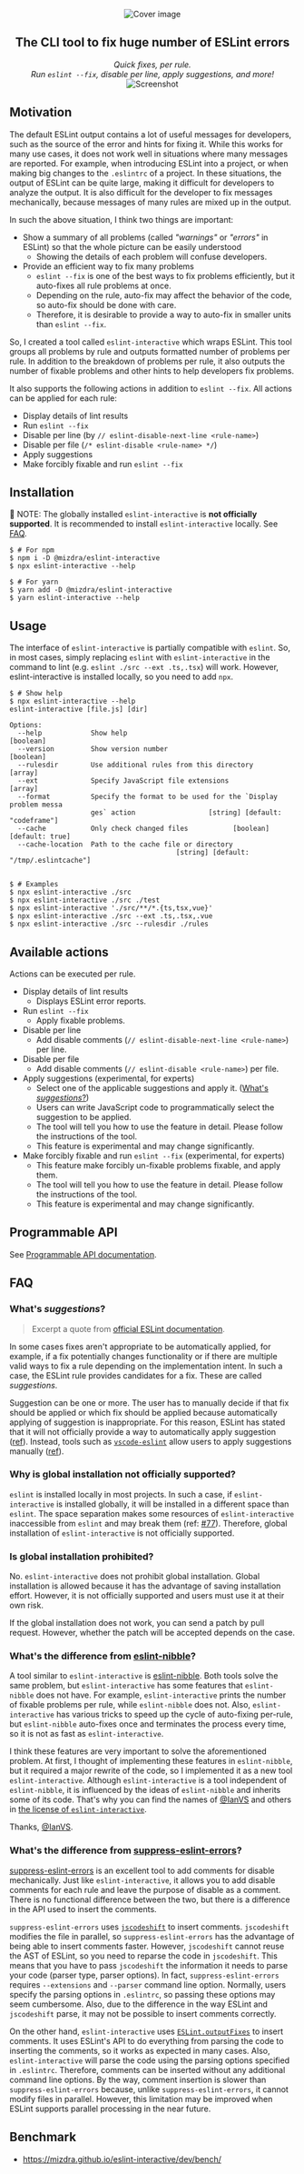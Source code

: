 <p align="center">
  <img alt="Cover image" src="./docs/cover.svg" />
</p>

<h2 align="center">The CLI tool to fix huge number of ESLint errors</h2>

<p align="center">
  <em>Quick fixes, per rule.</em>
  <br />
  <em>
    Run <code>eslint --fix</code>,  disable per line, apply suggestions, and more!
  </em>
  <img alt="Screenshot" src="./docs/screenshot.png" />
</p>

## Motivation

The default ESLint output contains a lot of useful messages for developers, such as the source of the error and hints for fixing it. While this works for many use cases, it does not work well in situations where many messages are reported. For example, when introducing ESLint into a project, or when making big changes to the `.eslintrc` of a project. In these situations, the output of ESLint can be quite large, making it difficult for developers to analyze the output. It is also difficult for the developer to fix messages mechanically, because messages of many rules are mixed up in the output.

In such the above situation, I think two things are important:

- Show a summary of all problems (called _"warnings"_ or _"errors"_ in ESLint) so that the whole picture can be easily understood
  - Showing the details of each problem will confuse developers.
- Provide an efficient way to fix many problems
  - `eslint --fix` is one of the best ways to fix problems efficiently, but it auto-fixes all rule problems at once.
  - Depending on the rule, auto-fix may affect the behavior of the code, so auto-fix should be done with care.
  - Therefore, it is desirable to provide a way to auto-fix in smaller units than `eslint --fix`.

So, I created a tool called `eslint-interactive` which wraps ESLint. This tool groups all problems by rule and outputs formatted number of problems per rule. In addition to the breakdown of problems per rule, it also outputs the number of fixable problems and other hints to help developers fix problems.

It also supports the following actions in addition to `eslint --fix`. All actions can be applied for each rule:

- Display details of lint results
- Run `eslint --fix`
- Disable per line (by `// eslint-disable-next-line <rule-name>`)
- Disable per file (`/* eslint-disable <rule-name> */`)
- Apply suggestions
- Make forcibly fixable and run `eslint --fix`

## Installation

:memo: NOTE: The globally installed `eslint-interactive` is **not officially supported**. It is recommended to install `eslint-interactive` locally. See [FAQ](#why-is-global-installation-not-officially-supported).

```console
$ # For npm
$ npm i -D @mizdra/eslint-interactive
$ npx eslint-interactive --help

$ # For yarn
$ yarn add -D @mizdra/eslint-interactive
$ yarn eslint-interactive --help
```

## Usage

The interface of `eslint-interactive` is partially compatible with `eslint`. So, in most cases, simply replacing `eslint` with `eslint-interactive` in the command to lint (e.g. `eslint ./src --ext .ts,.tsx`) will work. However, eslint-interactive is installed locally, so you need to add `npx`.

```console
$ # Show help
$ npx eslint-interactive --help
eslint-interactive [file.js] [dir]

Options:
  --help            Show help                                          [boolean]
  --version         Show version number                                [boolean]
  --rulesdir        Use additional rules from this directory             [array]
  --ext             Specify JavaScript file extensions                   [array]
  --format          Specify the format to be used for the `Display problem messa
                    ges` action                  [string] [default: "codeframe"]
  --cache           Only check changed files           [boolean] [default: true]
  --cache-location  Path to the cache file or directory
                                         [string] [default: "/tmp/.eslintcache"]


$ # Examples
$ npx eslint-interactive ./src
$ npx eslint-interactive ./src ./test
$ npx eslint-interactive './src/**/*.{ts,tsx,vue}'
$ npx eslint-interactive ./src --ext .ts,.tsx,.vue
$ npx eslint-interactive ./src --rulesdir ./rules
```

## Available actions

Actions can be executed per rule.

- Display details of lint results
  - Displays ESLint error reports.
- Run `eslint --fix`
  - Apply fixable problems.
- Disable per line
  - Add disable comments (`// eslint-disable-next-line <rule-name>`) per line.
- Disable per file
  - Add disable comments (`// eslint-disable <rule-name>`) per file.
- Apply suggestions (experimental, for experts)
  - Select one of the applicable suggestions and apply it. ([What's _suggestions_?](#whats-suggestions))
  - Users can write JavaScript code to programmatically select the suggestion to be applied.
  - The tool will tell you how to use the feature in detail. Please follow the instructions of the tool.
  - This feature is experimental and may change significantly.
- Make forcibly fixable and run `eslint --fix` (experimental, for experts)
  - This feature make forcibly un-fixable problems fixable, and apply them.
  - The tool will tell you how to use the feature in detail. Please follow the instructions of the tool.
  - This feature is experimental and may change significantly.

## Programmable API

See [Programmable API documentation](./docs/programmable-api.md).

## FAQ

### What's _suggestions_?

> Excerpt a quote from [official ESLint documentation](https://eslint.org/docs/developer-guide/working-with-rules#providing-suggestions).

In some cases fixes aren't appropriate to be automatically applied, for example, if a fix potentially changes functionality or if there are multiple valid ways to fix a rule depending on the implementation intent. In such a case, the ESLint rule provides candidates for a fix. These are called _suggestions_.

Suggestion can be one or more. The user has to manually decide if that fix should be applied or which fix should be applied because automatically applying of suggestion is inappropriate. For this reason, ESLint has stated that it will not officially provide a way to automatically apply suggestion ([ref](https://github.com/eslint/rfcs/tree/64b2511da6f2c10e1692671315459eb916aea53f/designs/2019-suggestions#:~:text=Unlike%20fixes%2C%20suggestion%20will%20not%20expose%20a%20new%20API%20function)). Instead, tools such as [`vscode-eslint`](https://github.com/microsoft/vscode-eslint) allow users to apply suggestions manually ([ref](https://github.com/microsoft/vscode-eslint/pull/814#issuecomment-587011529)).

### Why is global installation not officially supported?

`eslint` is installed locally in most projects. In such a case, if `eslint-interactive` is installed globally, it will be installed in a different space than `eslint`. The space separation makes some resources of `eslint-interactive` inaccessible from `eslint` and may break them (ref: [#77](https://github.com/mizdra/eslint-interactive/issues/77)). Therefore, global installation of `eslint-interactive` is not officially supported.

### Is global installation prohibited?

No. `eslint-interactive` does not prohibit global installation. Global installation is allowed because it has the advantage of saving installation effort. However, it is not officially supported and users must use it at their own risk.

If the global installation does not work, you can send a patch by pull request. However, whether the patch will be accepted depends on the case.

### What's the difference from [eslint-nibble](https://github.com/IanVS/eslint-nibble)?

A tool similar to `eslint-interactive` is [eslint-nibble](https://github.com/IanVS/eslint-nibble). Both tools solve the same problem, but `eslint-interactive` has some features that `eslint-nibble` does not have. For example, `eslint-interactive` prints the number of fixable problems per rule, while `eslint-nibble` does not. Also, `eslint-interactive` has various tricks to speed up the cycle of auto-fixing per-rule, but `eslint-nibble` auto-fixes once and terminates the process every time, so it is not as fast as `eslint-interactive`.

I think these features are very important to solve the aforementioned problem. At first, I thought of implementing these features in `eslint-nibble`, but it required a major rewrite of the code, so I implemented it as a new tool `eslint-interactive`. Although `eslint-interactive` is a tool independent of `eslint-nibble`, it is influenced by the ideas of `eslint-nibble` and inherits some of its code. That's why you can find the names of [@IanVS](https://github.com/IanVS) and others in [the license of `eslint-interactive`](https://github.com/mizdra/eslint-interactive/blob/main/LICENSE).

Thanks, [@IanVS](https://github.com/IanVS).

### What's the difference from [suppress-eslint-errors](https://github.com/amanda-mitchell/suppress-eslint-errors)?

[suppress-eslint-errors](https://github.com/amanda-mitchell/suppress-eslint-errors) is an excellent tool to add comments for disable mechanically. Just like `eslint-interactive`, it allows you to add disable comments for each rule and leave the purpose of disable as a comment. There is no functional difference between the two, but there is a difference in the API used to insert the comments.

`suppress-eslint-errors` uses [`jscodeshift`](https://github.com/facebook/jscodeshift) to insert comments. `jscodeshift` modifies the file in parallel, so `suppress-eslint-errors` has the advantage of being able to insert comments faster. However, `jscodeshift` cannot reuse the AST of ESLint, so you need to reparse the code in `jscodeshift`. This means that you have to pass `jscodeshift` the information it needs to parse your code (parser type, parser options). In fact, `suppress-eslint-errors` requires `--extensions` and `--parser` command line option. Normally, users specify the parsing options in `.eslintrc`, so passing these options may seem cumbersome. Also, due to the difference in the way ESLint and `jscodeshift` parse, it may not be possible to insert comments correctly.

On the other hand, `eslint-interactive` uses [`ESLint.outputFixes`](https://eslint.org/docs/developer-guide/nodejs-api#-eslintoutputfixesresults) to insert comments. It uses ESLint's API to do everything from parsing the code to inserting the comments, so it works as expected in many cases. Also, `eslint-interactive` will parse the code using the parsing options specified in `.eslintrc`. Therefore, comments can be inserted without any additional command line options. By the way, comment insertion is slower than `suppress-eslint-errors` because, unlike `suppress-eslint-errors`, it cannot modify files in parallel. However, this limitation may be improved when ESLint supports parallel processing in the near future.

## Benchmark

- https://mizdra.github.io/eslint-interactive/dev/bench/
